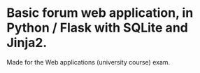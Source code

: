 # Basic forum web application, in Python / Flask with SQLite and Jinja2.

Made for the Web applications (university course) exam.
